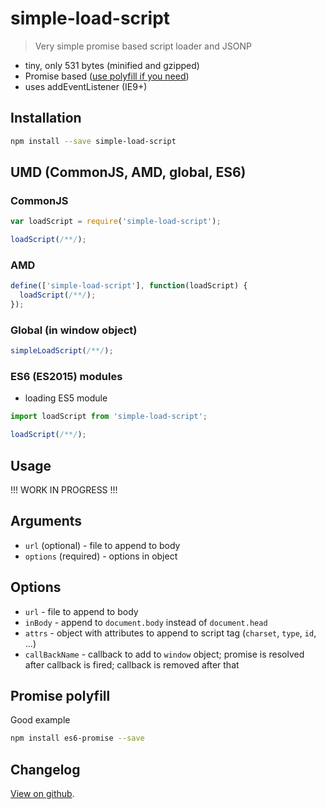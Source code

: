 # simple-load-script

> Very simple promise based script loader and JSONP

* tiny, only 531 bytes (minified and gzipped)
* Promise based ([use polyfill if you need](http://caniuse.com/#feat=promises))
* uses addEventListener (IE9+)

## Installation

```bash
npm install --save simple-load-script
```

## UMD (CommonJS, AMD, global, ES6)

### CommonJS

```js
var loadScript = require('simple-load-script');

loadScript(/**/);
```

### AMD

```js
define(['simple-load-script'], function(loadScript) {
  loadScript(/**/);
});
```

### Global (in window object)

```js
simpleLoadScript(/**/);
```

### ES6 (ES2015) modules

* loading ES5 module

```js
import loadScript from 'simple-load-script';

loadScript(/**/);
```

## Usage

!!!
WORK IN PROGRESS
!!!

## Arguments

* `url` (optional) - file to append to body
* `options` (required) - options in object

## Options

* `url` - file to append to body
* `inBody` - append to `document.body` instead of `document.head`
* `attrs` - object with attributes to append to script tag (`charset`, `type`, `id`, &hellip;)
* `callBackName` - callback to add to `window` object; promise is resolved after callback is fired; callback is removed after that

## Promise polyfill

Good example

```bash
npm install es6-promise --save
```

## Changelog

[View on github](https://github.com/tomek-f/simple-load-script/blob/master/changelog.md).
